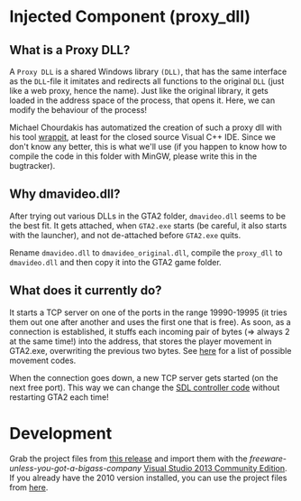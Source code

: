 # Injected Component (proxy_dll)

## What is a Proxy DLL?

A `Proxy DLL` is a shared Windows library `(DLL)`, that has the same interface as the `DLL`-file it imitates and redirects all functions to the original `DLL` (just like a web proxy, hence the name). Just like the original library, it gets loaded in the address space of the process, that opens it. Here, we can modify the behaviour of the process!

Michael Chourdakis has automatized the creation of such a proxy dll with his tool [wrappit](http://www.codeproject.com/Articles/16541/Create-your-Proxy-DLLs-automatically), at least for the closed source Visual C++ IDE. Since we don't know any better, this is what we'll use (if you happen to know how to compile the code in this folder with MinGW, please write this in the bugtracker).

## Why dmavideo.dll?
After trying out various DLLs in the GTA2 folder, `dmavideo.dll` seems to be the best fit. It gets attached, when `GTA2.exe` starts (be careful, it also starts with the launcher), and not de-attached before `GTA2.exe` quits.

Rename `dmavideo.dll` to `dmavideo_original.dll`, compile the `proxy_dll` to `dmavideo.dll` and then copy it into the GTA2 game folder.

## What does it currently do?
It starts a TCP server on one of the ports in the range 19990-19995 (it tries them out one after another and uses the first one that is free).
As soon, as a connection is established, it stuffs each incoming pair of bytes (=> always 2 at the same time!) into the address, that stores the player movement in GTA2.exe, overwriting the previous two bytes. See [here](https://github.com/Bytewerk/gta2-hackers-remix/blob/master/gamepad_glue/sdl_controller_code/gta2_controls.h) for a list of possible movement codes.

When the connection goes down, a new TCP server gets started (on the next free port). This way we can change the [SDL controller code](https://github.com/Bytewerk/gta2-hackers-remix/tree/master/gamepad_glue/sdl_controller_code) without restarting GTA2 each time!

# Development
Grab the project files from [this release](https://github.com/Bytewerk/gta2-hackers-remix/releases/tag/0.0.3-IDE-projects) and import them with the *freeware-unless-you-got-a-bigass-company* [Visual Studio 2013 Community Edition](http://www.visualstudio.com/news/vs2013-community-vs).
If you already have the 2010 version installed, you can use the project files from [here](https://github.com/Bytewerk/gta2-hackers-remix/releases/tag/0.0.1-proxy_dll).


